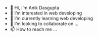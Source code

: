 - 👋 Hi, I’m Anik Dasgupta
- 👀 I’m interested in web developing
- 🌱 I’m currently learning web developing
- 💞️ I’m looking to collaborate on ...
- 📫 How to reach me ...

<!---
AnikDG/AnikDG is a ✨ special ✨ repository because its `README.md` (this file) appears on your GitHub profile.
You can click the Preview link to take a look at your changes.
--->
